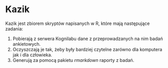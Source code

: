 Kazik
======
Kazik jest zbiorem skryptów napisanych w R, które mają następujące zadania:

1. Pobierają z serwera Kognilabu dane z przeprowadzanych na nim badań ankietowych.
2. Oczyszczają je tak, żeby były bardziej czytelne zarówno dla komputera jak i dla człowieka.
3. Generują za pomocą pakietu *rmarkdown* raporty z badań.
